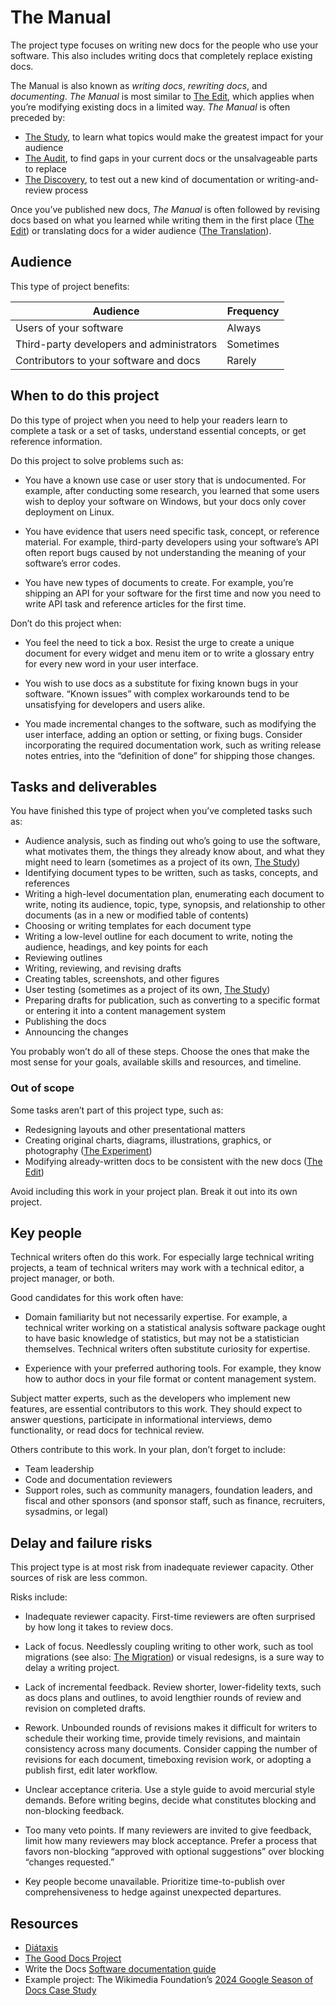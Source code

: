 # The Manual

The project type focuses on writing new docs for the people who use your software.
This also includes writing docs that completely replace existing docs.

The Manual is also known as _writing docs_, _rewriting docs_, and _documenting_.
_The Manual_ is most similar to [The Edit](./edit.md), which applies when you’re modifying existing docs in a limited way.
_The Manual_ is often preceded by:

- [The Study](./study.md), to learn what topics would make the greatest impact for your audience
- [The Audit](./audit.md), to find gaps in your current docs or the unsalvageable parts to replace
- [The Discovery](./discovery.md), to test out a new kind of documentation or writing-and-review process

Once you’ve published new docs, _The Manual_ is often followed by revising docs based on what you learned while writing them in the first place ([The Edit](./edit.md)) or translating docs for a wider audience ([The Translation](./translation.md)).

## Audience

This type of project benefits:

<table>
  <thead>
    <tr>
      <th>Audience</th>
      <th>Frequency</th>
    </tr>
  </thead>
  <tbody>
    <tr>
      <td>Users of your software</td>
      <td>Always</td>
    </tr>
    <tr>
      <td>Third-party developers and administrators</td>
      <td>Sometimes</td>
    </tr>
    <tr>
      <td>Contributors to your software and docs</td>
      <td>Rarely</td>
    </tr>
  </tbody>
</table>

## When to do this project

Do this type of project when you need to help your readers learn to complete a task or a set of tasks, understand essential concepts, or get reference information.

Do this project to solve problems such as:

- You have a known use case or user story that is undocumented.
  For example, after conducting some research, you learned that some users wish to deploy your software on Windows, but your docs only cover deployment on Linux.

- You have evidence that users need specific task, concept, or reference material.
  For example, third-party developers using your software’s API often report bugs caused by not understanding the meaning of your software’s error codes.

- You have new types of documents to create.
  For example, you’re shipping an API for your software for the first time and now you need to write API task and reference articles for the first time.

Don’t do this project when:

- You feel the need to tick a box.
  Resist the urge to create a unique document for every widget and menu item or to write a glossary entry for every new word in your user interface.

- You wish to use docs as a substitute for fixing known bugs in your software.
  “Known issues” with complex workarounds tend to be unsatisfying for developers and users alike.

- You made incremental changes to the software, such as modifying the user interface, adding an option or setting, or fixing bugs.
  Consider incorporating the required documentation work, such as writing release notes entries, into the “definition of done” for shipping those changes.

## Tasks and deliverables

You have finished this type of project when you’ve completed tasks such as:

- Audience analysis, such as finding out who’s going to use the software, what motivates them, the things they already know about, and what they might need to learn (sometimes as a project of its own, [The Study](./study.md))
- Identifying document types to be written, such as tasks, concepts, and references
- Writing a high-level documentation plan, enumerating each document to write, noting its audience, topic, type, synopsis, and relationship to other documents (as in a new or modified table of contents)
- Choosing or writing templates for each document type
- Writing a low-level outline for each document to write, noting the audience, headings, and key points for each
- Reviewing outlines
- Writing, reviewing, and revising drafts
- Creating tables, screenshots, and other figures
- User testing (sometimes as a project of its own, [The Study](./study.md))
- Preparing drafts for publication, such as converting to a specific format or entering it into a content management system
- Publishing the docs
- Announcing the changes

You probably won’t do all of these steps.
Choose the ones that make the most sense for your goals, available skills and resources, and timeline.

### Out of scope

Some tasks aren’t part of this project type, such as:

- Redesigning layouts and other presentational matters
- Creating original charts, diagrams, illustrations, graphics, or photography ([The Experiment](./experiment.md))
- Modifying already-written docs to be consistent with the new docs ([The Edit](./edit.md))

Avoid including this work in your project plan.
Break it out into its own project.

## Key people

Technical writers often do this work.
For especially large technical writing projects, a team of technical writers may work with a technical editor, a project manager, or both.

Good candidates for this work often have:

- Domain familiarity but not necessarily expertise.
  For example, a technical writer working on a statistical analysis software package ought to have basic knowledge of statistics, but may not be a statistician themselves. Technical writers often substitute curiosity for expertise.

- Experience with your preferred authoring tools.
  For example, they know how to author docs in your file format or content management system.

Subject matter experts, such as the developers who implement new features, are essential contributors to this work.
They should expect to answer questions, participate in informational interviews, demo functionality, or read docs for technical review.

Others contribute to this work.
In your plan, don’t forget to include:

- Team leadership
- Code and documentation reviewers
- Support roles, such as community managers, foundation leaders, and fiscal and other sponsors (and sponsor staff, such as finance, recruiters, sysadmins, or legal)

## Delay and failure risks

This project type is at most risk from inadequate reviewer capacity.
Other sources of risk are less common.

Risks include:

- Inadequate reviewer capacity.
  First-time reviewers are often surprised by how long it takes to review docs.

- Lack of focus.
  Needlessly coupling writing to other work, such as tool migrations (see also: [The Migration](./migration.md)) or visual redesigns, is a sure way to delay a writing project.

- Lack of incremental feedback.
  Review shorter, lower-fidelity texts, such as docs plans and outlines, to avoid lengthier rounds of review and revision on completed drafts.

- Rework.
  Unbounded rounds of revisions makes it difficult for writers to schedule their working time, provide timely revisions, and maintain consistency across many documents.
  Consider capping the number of revisions for each document, timeboxing revision work, or adopting a publish first, edit later workflow.

- Unclear acceptance criteria.
  Use a style guide to avoid mercurial style demands.
  Before writing begins, decide what constitutes blocking and non-blocking feedback.

- Too many veto points.
  If many reviewers are invited to give feedback, limit how many reviewers may block acceptance.
  Prefer a process that favors non-blocking “approved with optional suggestions” over blocking “changes requested.”

- Key people become unavailable.
  Prioritize time-to-publish over comprehensiveness to hedge against unexpected departures.

## Resources

- [Diátaxis](https://diataxis.fr/)
- [The Good Docs Project](https://www.thegooddocsproject.dev/)
- Write the Docs [Software documentation guide](https://www.writethedocs.org/guide/)
- Example project: The Wikimedia Foundation’s [2024 Google Season of Docs Case Study](https://www.mediawiki.org/wiki/Season_of_Docs/2024/Case_study)
